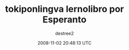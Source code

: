 ---
title: 'tokiponlingva lernolibro por Esperanto'
posts: 2
hash: 'LKgCSNE5'
author: 'destree2'
date: 2008-11-02 20:48:13 UTC
sources:
  - https://tokipona.yahoogroups.narkive.com/LKgCSNE5
---